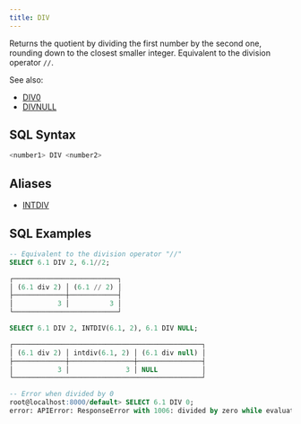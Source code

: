 ```yaml
---
title: DIV
---
```


Returns the quotient by dividing the first number by the second one, rounding down to the closest smaller integer. Equivalent to the division operator `//`.

See also: 

- [DIV0](div0.md)
- [DIVNULL](divnull.md)

## SQL Syntax

```sql
<number1> DIV <number2>
```

## Aliases

- [INTDIV](intdiv.md)

## SQL Examples

```sql
-- Equivalent to the division operator "//"
SELECT 6.1 DIV 2, 6.1//2;

┌──────────────────────────┐
│ (6.1 div 2) │ (6.1 // 2) │
├─────────────┼────────────┤
│           3 │          3 │
└──────────────────────────┘

SELECT 6.1 DIV 2, INTDIV(6.1, 2), 6.1 DIV NULL;

┌───────────────────────────────────────────────┐
│ (6.1 div 2) │ intdiv(6.1, 2) │ (6.1 div null) │
├─────────────┼────────────────┼────────────────┤
│           3 │              3 │ NULL           │
└───────────────────────────────────────────────┘

-- Error when divided by 0
root@localhost:8000/default> SELECT 6.1 DIV 0;
error: APIError: ResponseError with 1006: divided by zero while evaluating function `div(6.1, 0)`
```